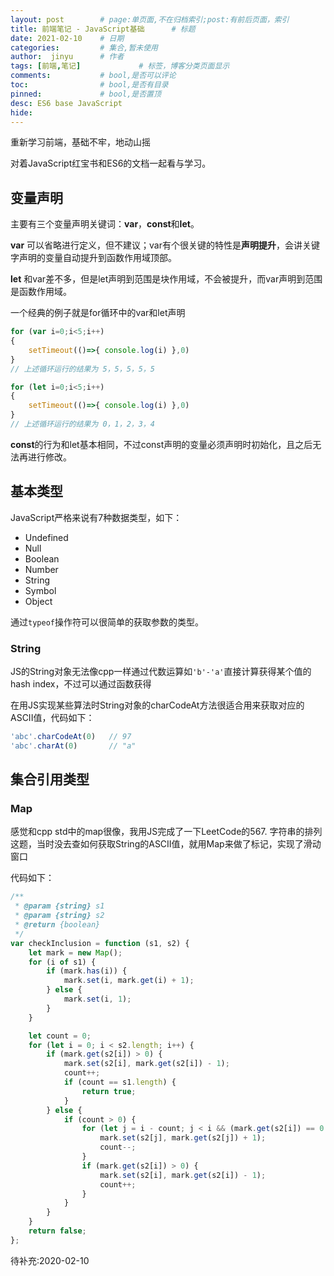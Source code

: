 ```yaml
---
layout: post        # page:单页面,不在归档索引;post:有前后页面，索引
title: 前端笔记 - JavaScript基础      # 标题
date: 2021-02-10    # 日期
categories:         # 集合,暂未使用
author:  jinyu      # 作者
tags: [前端,笔记]             # 标签，博客分类页面显示
comments:           # bool,是否可以评论
toc:                # bool,是否有目录
pinned:             # bool,是否置顶
desc: ES6 base JavaScript 
hide: 
---
```


重新学习前端，基础不牢，地动山摇

对着JavaScript红宝书和ES6的文档一起看与学习。

<!-- more -->

## 变量声明

主要有三个变量声明关键词：**var**，**const**和**let**。

**var** 可以省略进行定义，但不建议；var有个很关键的特性是**声明提升**，会讲关键字声明的变量自动提升到函数作用域顶部。

**let** 和var差不多，但是let声明到范围是块作用域，不会被提升，而var声明到范围是函数作用域。

一个经典的例子就是for循环中的var和let声明

```javascript
for (var i=0;i<5;i++)
{
    setTimeout(()=>{ console.log(i) },0)
}
// 上述循环运行的结果为 5，5，5，5，5

for (let i=0;i<5;i++)
{
    setTimeout(()=>{ console.log(i) },0)
}
// 上述循环运行的结果为 0，1，2，3，4
```

**const**的行为和let基本相同，不过const声明的变量必须声明时初始化，且之后无法再进行修改。

## 基本类型

JavaScript严格来说有7种数据类型，如下：

* Undefined
* Null
* Boolean
* Number
* String
* Symbol
* Object

通过`typeof`操作符可以很简单的获取参数的类型。

### String

JS的String对象无法像cpp一样通过代数运算如`'b'-'a'`直接计算获得某个值的hash index，不过可以通过函数获得

在用JS实现某些算法时String对象的charCodeAt方法很适合用来获取对应的ASCII值，代码如下：

```javascript
'abc'.charCodeAt(0)   // 97
'abc'.charAt(0)       // "a"
```

## 集合引用类型

### Map

感觉和cpp std中的map很像，我用JS完成了一下LeetCode的567. 字符串的排列这题，当时没去查如何获取String的ASCII值，就用Map来做了标记，实现了滑动窗口

代码如下：

```javascript
/**
 * @param {string} s1
 * @param {string} s2
 * @return {boolean}
 */
var checkInclusion = function (s1, s2) {
    let mark = new Map();
    for (i of s1) {
        if (mark.has(i)) {
            mark.set(i, mark.get(i) + 1);
        } else {
            mark.set(i, 1);
        }
    }

    let count = 0;
    for (let i = 0; i < s2.length; i++) {
        if (mark.get(s2[i]) > 0) {
            mark.set(s2[i], mark.get(s2[i]) - 1);
            count++;
            if (count == s1.length) {
                return true;
            }
        } else {
            if (count > 0) {
                for (let j = i - count; j < i && (mark.get(s2[i]) == 0 || mark.get(s2[i]) == undefined); j++) {
                    mark.set(s2[j], mark.get(s2[j]) + 1);
                    count--;
                }
                if (mark.get(s2[i]) > 0) {
                    mark.set(s2[i], mark.get(s2[i]) - 1);
                    count++;
                }
            }
        }
    }
    return false;
};
```

待补充:2020-02-10
